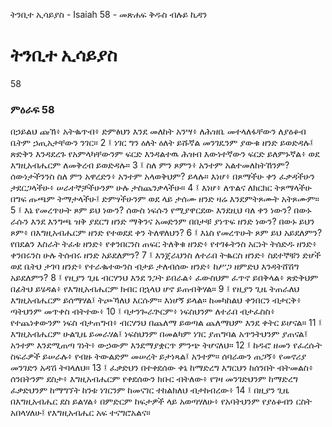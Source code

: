 ﻿
 ትንቢተ ኢሳይያስ - Isaiah 58 - መጽሐፍ ቅዱስ ብሉይ ኪዳን
# ትንቢተ ኢሳይያስ
58
### ምዕራፍ 58
በኃይልህ ጩኽ፥ አትቈጥብ፥ ድምፅህን እንደ መለከት አንሣ፥ ለሕዝቤ መተላለፋቸውን ለያዕቆብ ቤትም ኃጢአታቸውን ንገር።
2 ፤ ነገር ግን ዕለት ዕለት ይሹኛል መንገዴንም ያውቁ ዘንድ ይወድዳሉ፤ ጽድቅን እንዳደረጉ የአምላካቸውንም ፍርድ እንዳልተዉ ሕዝብ እውነተኛውን ፍርድ ይለምኑኛል፥ ወደ እግዚአብሔርም ለመቅረብ ይወድዳሉ።
3 ፤ ስለ ምን ጾምን፥ አንተም አልተመለከትኸንም? ሰውነታችንንስ ስለ ምን አዋረድን፥ አንተም አላወቅህም? ይላሉ። እነሆ፥ በጾማችሁ ቀን ፈቃዳችሁን ታደርጋላችሁ፥ ሠራተኞቻችሁንም ሁሉ ታስጨንቃላችሁ።
4 ፤ እነሆ፥ ለጥልና ለክርክር ትጾማላችሁ በግፍ ጡጫም ትማታላችሁ፤ ድምፃችሁንም ወደ ላይ ታሰሙ ዘንድ ዛሬ እንደምትጾሙት አትጾሙም።
5 ፤ እኔ የመረጥሁት ጾም ይህ ነውን? ሰውስ ነፍሱን የሚያዋርደው እንደዚህ ባለ ቀን ነውን? በውኑ ራሱን እንደ እንግጫ ዝቅ ያደርግ ዘንድ ማቅንና አመድንም በበታቹ ያነጥፍ ዘንድ ነውን? በውኑ ይህን ጾም፥ በእግዚአብሔርም ዘንድ የተወደደ ቀን ትለዋለህን?
6 ፤ እኔስ የመረጥሁት ጾም ይህ አይደለምን? የበደልን እስራት ትፈቱ ዘንድ፥ የቀንበርንስ ጠፍር ትለቅቁ ዘንድ፥ የተገፉትንስ አርነት ትሰድዱ ዘንድ፥ ቀንበሩንስ ሁሉ ትሰብሩ ዘንድ አይደለምን?
7 ፤ እንጀራህንስ ለተራበ ትቈርስ ዘንድ፥ ስደተኞቹን ድሆች ወደ ቤትህ ታገባ ዘንድ፥ የተራቈተውንስ ብታይ ታለብሰው ዘንድ፥ ከሥጋ ዘምድህ እንዳትሸሽግ አይደለምን?
8 ፤ የዚያን ጊዜ ብርሃንህ እንደ ንጋት ይበራል፥ ፈውስህም ፈጥኖ ይበቅላል፥ ጽድቅህም በፊትህ ይሄዳል፥ የእግዚአብሔርም ክብር በኋላህ ሆኖ ይጠብቅሃል።
9 ፤ የዚያን ጊዜ ትጠራለህ እግዚአብሔርም ይሰማሃል፤ ትጮኻለህ እርሱም። እነሆኝ ይላል። ከመካከልህ ቀንበርን ብታርቅ፥ ጣትህንም መጥቀስ ብትተው፥
10 ፤ ባታንጐራጕርም፥ ነፍስህንም ለተራበ ብታፈስስ፥ የተጨነቀውንም ነፍስ ብታጠግብ፥ ብርሃንህ በጨለማ ይወጣል ጨለማህም እንደ ቀትር ይሆናል።
11 ፤ እግዚአብሔርም ሁልጊዜ ይመራሃል፤ ነፍስህንም በመልካም ነገር ያጠግባል አጥንትህንም ያጠናል፤ አንተም እንደሚጠጣ ገነት፥ ውኃውም እንደማያቋርጥ ምንጭ ትሆናለህ።
12 ፤ ከዱሮ ዘመን የፈረሱት ስፍራዎች ይሠራሉ፥ የብዙ ትውልድም መሠረት ይታነጻል፤ አንተም። ሰባራውን ጠጋኝ፥ የመኖሪያ መንገድን አዳሽ ትባላለህ።
13 ፤ ፈቃድህን በተቀደሰው ቀኔ ከማድረግ እግርህን ከሰንበት ብትመልስ፥ ሰንበትንም ደስታ፥ እግዚአብሔርም የቀደሰውን ክቡር ብትለው፥ የገዛ መንገድህንም ከማድረግ ፈቃድህንም ከማግኘት ከንቱ ነገርንም ከመናገር ተከልክለህ ብታከብረው፥
14 ፤ በዚያን ጊዜ በእግዚአብሔር ደስ ይልሃል፥ በምድርም ከፍታዎች ላይ አወጣሃለሁ፥ የአባትህንም የያዕቆብን ርስት አበላሃለሁ፤ የእግዚአብሔር አፍ ተናግሮአልና። 
